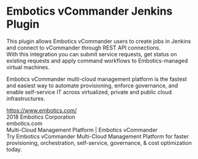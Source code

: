 # Embotics vCommander Jenkins Plugin  

This plugin allows Embotics vCommander users to create jobs in Jenkins  
and connect to vCommander through REST API connections.  
With this integration you can submit service requests, get status on  
existing requests and apply command workflows to Embotics-managed  
virtual machines.  
  
Embotics vCommander multi-cloud management platform is the fastest  
and easiest way to automate provisioning, enforce governance, and  
enable self-service IT across virtualized, private and public cloud  
infrastructures.  
  
  
https://www.embotics.com/  
2018 Embotics Corporation  
embotics.com  
Multi-Cloud Management Platform | Embotics vCommander  
Try Embotics vCommander Multi-Cloud Management Platform for faster provisioning, orchestration, self-service, governance, & cost optimization today.  

